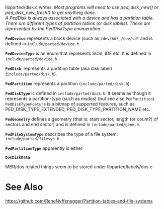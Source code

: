 
libparted/disk.c writes:
 <i>Most programs will need to use ped_disk_new() or ped_disk_new_fresh() to get
 anything done.<br>
 A PedDisk is always associated with a device and has a
 partition table.  There are different types of partition tables (or disk
 labels).  These are represented by the PedDiskType enumeration.</i>

**`PedDevice`** represents a block device (such as `/dev/hd*`, `/dev/sd*` and is defined in `include/parted/device.h`.

**`PedDeviceType`** is an enum that represents SCSI, IDE etc. It is defined in `include/parted/device.h`.

**`PedDisk`**: represents a partition table (aka disk label) (`include/parted/disk.h`).

**`PedPartition`** represents a partition (`include/parted/disk.h`).

**`PedDiskType`** is defined in `include/parted/disk.h`. It seems as though it represents a partition-type (such as msdos) (but see also `PedPartition`).
`PedDiskTypeFeature` is a bitmap of supported features, such as PED_DISK_TYPE_EXTENDED, PED_DISK_TYPE_PARTITION_NAME etc.

**`PedGeometry`** defines a geometry (that is: start sector, length (or count?) of sectors and end sector) and is defined in `include/parted/geom.h`.

**`PedFileSystemType`** describes the type of a file system: `include/parted/filesys.h`

**`PedPartitionType`** apparently is either 

**`DosDiskData`**

MBR/dos related things seem to be stored under libparted/labels/dos.c

# See Also

  https://github.com/ReneNyffenegger/Partition-tables-and-file-systems
